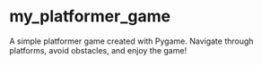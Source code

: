 # my_platformer_game
A simple platformer game created with Pygame. Navigate through platforms, avoid obstacles, and enjoy the game!

